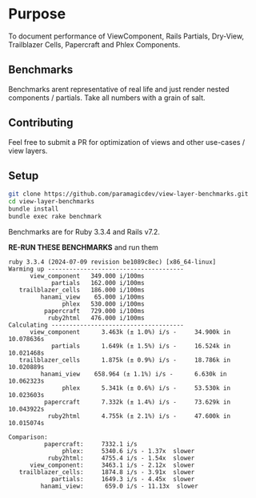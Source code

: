 # Purpose

To document performance of ViewComponent, Rails Partials,
Dry-View, Trailblazer Cells, Papercraft and Phlex Components.

## Benchmarks

Benchmarks arent representative of real life and just
render nested components / partials. Take all numbers with
a grain of salt.

## Contributing

Feel free to submit a PR for optimization of views and
other use-cases / view layers.

## Setup

```bash
git clone https://github.com/paramagicdev/view-layer-benchmarks.git
cd view-layer-benchmarks
bundle install
bundle exec rake benchmark
```

Benchmarks are for Ruby 3.3.4 and Rails v7.2.

**RE-RUN THESE BENCHMARKS** and run them
```
ruby 3.3.4 (2024-07-09 revision be1089c8ec) [x86_64-linux]
Warming up --------------------------------------
      view_component   349.000 i/100ms
            partials   162.000 i/100ms
   trailblazer_cells   186.000 i/100ms
         hanami_view    65.000 i/100ms
               phlex   530.000 i/100ms
          papercraft   729.000 i/100ms
           ruby2html   476.000 i/100ms
Calculating -------------------------------------
      view_component      3.463k (± 1.0%) i/s -     34.900k in  10.078636s
            partials      1.649k (± 1.5%) i/s -     16.524k in  10.021468s
   trailblazer_cells      1.875k (± 0.9%) i/s -     18.786k in  10.020889s
         hanami_view    658.964 (± 1.1%) i/s -      6.630k in  10.062323s
               phlex      5.341k (± 0.6%) i/s -     53.530k in  10.023603s
          papercraft      7.332k (± 1.4%) i/s -     73.629k in  10.043922s
           ruby2html      4.755k (± 2.1%) i/s -     47.600k in  10.015074s

Comparison:
          papercraft:     7332.1 i/s
               phlex:     5340.6 i/s - 1.37x  slower
           ruby2html:     4755.4 i/s - 1.54x  slower
      view_component:     3463.1 i/s - 2.12x  slower
   trailblazer_cells:     1874.8 i/s - 3.91x  slower
            partials:     1649.3 i/s - 4.45x  slower
         hanami_view:      659.0 i/s - 11.13x  slower
```
